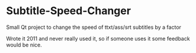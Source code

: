 # Subtitle-Speed-Changer
Small Qt project to change the speed of ttxt/ass/srt subtitles by a factor

Wrote it 2011 and never really used it, so if someone uses it some feedback would be nice.
